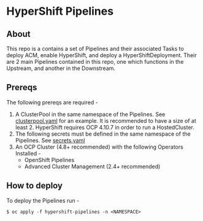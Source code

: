# HyperShift Pipelines

## About

This repo is a contains a set of Pipelines and their associated Tasks to deploy ACM, enable HyperShift, and deploy a HyperShiftDeployment.
Their are 2 main Pipelines contained in this repo, one which functions in the Upstream, and another in the Downstream.

## Prereqs

The following prereqs are required - 

1. A ClusterPool in the same namespace of the Pipelines. See [clusterpool.yaml](../hypershift-pipelines-prereqs/clusterpool.yaml) for an example. It is recommended to have a size of at least 2. HyperShift requires OCP 4.10.7 in order to run a HostedCluster.
2. The following secrets must be defined in the same namespace of the Pipelines. See [secrets.yaml](../hypershift-pipelines-prereqs/secrets.yaml)
3. An OCP Cluster (4.8+ recommended) with the following Operators Installed - 
    * OpenShift Pipelines
    * Advanced Cluster Management (2.4+ recommended)


## How to deploy

To deploy the Pipelines run - 

```
$ oc apply -f hypershift-pipelines -n <NAMESPACE>
```
